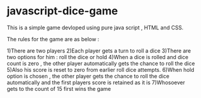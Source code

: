 # javascript-dice-game
This is a simple game devloped using pure java script , HTML and CSS. 

The rules for the game are as below : 

1)There are two players 
2)Each player gets a turn to roll a dice 
3)There are two options for him : roll the dice or hold 
4)When a dice is rolled and dice count is zero , the other player automatically gets the chance to roll the dice
5)Also his score is reset to zero from earlier roll dice attempts. 
6)When hold option is chosen , the other player gets the chance to roll the dice automatically and the first players score is retained as it
  is 
7)Whosoever gets to the count of 15 first wins the game 
